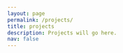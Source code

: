 ```yaml
---
layout: page
permalink: /projects/
title: projects
description: Projects will go here. 
nav: false
---
```

